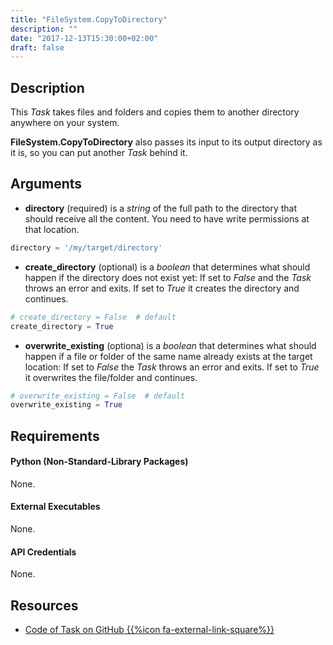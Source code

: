 ```yaml
---
title: "FileSystem.CopyToDirectory"
description: ""
date: "2017-12-13T15:30:00+02:00"
draft: false
---
```


## Description

This *Task* takes files and folders and copies them to another directory anywhere on your system.

**FileSystem.CopyToDirectory** also passes its input to its output directory as it is, so you can put another *Task* behind it.

## Arguments

- **directory** (required) is a *string* of the full path to the directory that should receive all the content. You need to have write permissions at that location.

```python
directory = '/my/target/directory'
```

- **create_directory** (optional) is a *boolean* that determines what should happen if the directory does not exist yet: If set to *False* and the *Task* throws an error and exits. If set to *True* it creates the directory and continues.

```python
# create_directory = False  # default
create_directory = True
```

- **overwrite_existing** (optiona) is a *boolean* that determines what should happen if a file or folder of the same name already exists at the target location: If set to *False* the *Task* throws an error and exits. If set to *True* it overwrites the file/folder and continues.

```python
# overwrite_existing = False  # default
overwrite_existing = True
```

## Requirements

#### Python (Non-Standard-Library Packages)

None.

#### External Executables

None.

#### API Credentials

None.

## Resources

- <a href="https://github.com/geberl/droppy-workspace/blob/master/Tasks/FileSystem.CopyToDirectory/task.py" target="_blank">Code of Task on GitHub {{%icon fa-external-link-square%}}</a>
